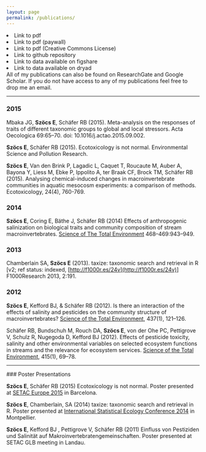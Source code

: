 ```yaml
---
layout: page
permalink: /publications/
---
```



<div class="row">
  <div class="col-xs-5">
    <div class="container">
      <div class='sidebar'>
	<li><span style="color:#e14000"><i class="fa fa-file-pdf-o"></i></span> Link to pdf </li>
	<li><span style="color:#e14000"><i class="fa fa-money"></i></span> Link to pdf (paywall)</li>
	<li><span style="color:#e14000"><i class="cc cc-cc"></i></span> Link to pdf (Creative Commons License)</li>
	<li><span style="color:#e14000"><i class="fa fa-github"></i></span> Link to github repository</li>
	<li><span style="color:#e14000"><i class="ai ai-figshare"></i></span> Link to data available on figshare </li>
	<li><span style="color:#e14000"><i class="ai ai-dryad"></i></span> Link to data available on dryad</li>
	</div>
    </div>
  </div>
  <div class="col-xs-7">
          All of my publications can also be found on ResearchGate and  Google Scholar. If you do not have access to any of my publications feel free to drop me an email.
  </div>
</div>

<hr>

<div class="publist" markdown="1">

### 2015

Mbaka JG, **Szöcs E**, Schäfer RB (2015). Meta-analysis on the responses of traits of different taxonomic groups to global and local stressors. Acta Oecologica 69:65–70. doi: 10.1016/j.actao.2015.09.002. <a href="http://www.sciencedirect.com/science/article/pii/S1146609X15300175"><i class="fa fa-money"></i></a>


**Szöcs E**,  Schäfer RB (2015). Ecotoxicology is not normal. Environmental Science and Pollution Research. <a href="https://github.com/EDiLD/usetheglm"><i class="fa fa-github"></i></a> <a href="https://github.com/EDiLD/usetheglm/raw/master/manuscript/final/report.pdf"><i class="fa fa-file-pdf-o"></i></a> <a href="http://link.springer.com/article/10.1007%2Fs11356-015-4579-3"><i class="fa fa-money"></i></a>

**Szöcs E**, Van den Brink P, Lagadic L, Caquet T, Roucaute M, Auber A, Bayona Y, Liess M, Ebke P, Ippolito A, ter Braak CF, Brock TM, Schäfer RB (2015). Analysing chemical-induced changes in macroinvertebrate communities in aquatic mesocosm experiments: a comparison of methods.  Ecotoxicology, 24(4), 760-769. <a href="http://link.springer.com/article/10.1007/s10646-015-1421-0#"><i class="fa fa-money"></i></a>


### 2014

**Szöcs E**, Coring E, Bäthe J, Schäfer RB (2014) Effects of anthropogenic salinization on biological traits and community composition of stream macroinvertebrates. [Science of The Total Environment](http://www.sciencedirect.com/science/article/pii/S0048969713009728) 468–469:943–949. <a href="http://figshare.com/articles/Data_from_Effects_of_anthropogenic_salinisation_on_biological_traits_and_community_composition_of_stream_macroinvertebrates_/810488"><i class="ai ai-figshare"></i></a>


### 2013

Chamberlain SA, **Szöcs E** (2013). taxize: taxonomic search and retrieval in R [v2; ref status: indexed, [http://f1000r.es/24v](http://f1000r.es/24v)] F1000Research 2013, 2:191. <a href="http://f1000research.com/articles/2-191/v2/pdf"><i class="cc cc-cc"></i></a>


### 2012

**Szöcs E**, Kefford BJ, & Schäfer RB (2012). Is there an interaction of the effects of salinity and pesticides on the community structure of macroinvertebrates? [Science of the Total Environment](http://www.sciencedirect.com/science/article/pii/S004896971201011X), 437(1), 121–126.  <a href="http://datadryad.org/resource/doi:10.5061/dryad.23hs6"><i class="ai ai-dryad"></i></a>

Schäfer RB, Bundschuh M, Rouch DA, **Szöcs E**, von der Ohe PC, Pettigrove V, Schulz R, Nugegoda D, Kefford BJ (2012). Effects of pesticide toxicity, salinity and other environmental variables on selected ecosystem functions in streams and the relevance for ecosystem services. [Science of the Total Environment](http://www.sciencedirect.com/science/article/pii/S0048969711005912), 415(1), 69–78.

 <hr>	                                                                                                                                                                                                                                                                                                                            
### Poster Presentations

**Szöcs E**, Schäfer RB (2015) Ecotoxicology is not normal.
Poster presented at [SETAC Europe 2015](http://barcelona.setac.eu/?contentid=767) in Barcelona. <a href="https://github.com/EDiLD/usetheglm/raw/master/poster/poster.pdf"><i class="fa fa-fw fa-file-pdf-o"></i></a> <a href="https://github.com/EDiLD/usetheglm/tree/master/poster"><i class="fa fa-github"></i></a>

**Szöcs E**, Chamberlain, SA (2014) taxize: taxonomic search and retrieval in R.
Poster presented at [International Statistical Ecology Conference 2014](http://isec2014.sciencesconf.org/) in Montpellier.  <a href="http://edild.github.io/files/poster_isec2014.pdf"><i class="fa fa-fw fa-file-pdf-o"></i></a> <a href="https://github.com/EDiLD/taxize_posterr"><i class="fa fa-github"></i></a>

**Szöcs E**, Kefford BJ , Pettigrove V, Schäfer RB (2011) Einfluss von Pestiziden und Salinität auf Makroinvertebratengemeinschaften.  Poster presented at SETAC GLB meeting in Landau. <a href="http://edild.github.io/files/Poster_2011_SETAC-GLB_Landau.pdf"><i class="fa fa-file-pdf-o"></i></a>

<div class="publist">
